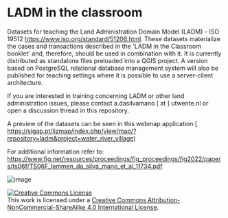 # LADM in the classroom
 Datasets for teaching the Land Administration Domain Model (LADM) - ISO 19512 https://www.iso.org/standard/51206.html. These datasets materialize the cases and transactions described in the 'LADM in the Classroom booklet' and, therefore, should be used in combination with it. It is currently distributed as standalone files preloaded into a QGIS project. A version based on PostgreSQL relational database management system will also be published for teaching settings where it is possible to use a server-client architecture.

 If you are interested in training concerning LADM or other land administration issues, please contact a.dasilvamano [ at ] utwente.nl or open a discussion thread in this repository.
 
 A preview of the datasets can be seen in this webmap application:[ https://sigap.pt/lizmap/index.php/view/map/?repository=ladm&project=water_river_village)

For additional information refer to: https://www.fig.net/resources/proceedings/fig_proceedings/fig2022/papers/ts06f/TS06F_lemmen_da_silva_mano_et_al_11734.pdf

![image](https://user-images.githubusercontent.com/6665872/189543269-f5cc486c-cab8-47d5-b4ef-b1ca0661212c.png)

<a rel="license" href="http://creativecommons.org/licenses/by-nc-sa/4.0/"><img alt="Creative Commons License" style="border-width:0" src="https://i.creativecommons.org/l/by-nc-sa/4.0/88x31.png" /></a><br />This work is licensed under a <a rel="license" href="http://creativecommons.org/licenses/by-nc-sa/4.0/">Creative Commons Attribution-NonCommercial-ShareAlike 4.0 International License</a>.
